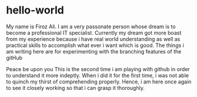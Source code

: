 # hello-world

My name is Firoz Ali.
I am a very passonate person whose dream is to become a professional IT specialist.
Currently my dream got more boast from my experience because i have real world understanding as well as practical skills to accomplish what ever i want which is good.
The things i am writing here are for experimenting with the branching features of the gitHub




Peace be upon you
This is the second time i am playing with github in order to understand it more indeptly. When i did it for the first time, i was not able to quinch my thirst of comprehending properly. Hence, i am here once again to see it closely working so that i can grasp it thoroughly.
